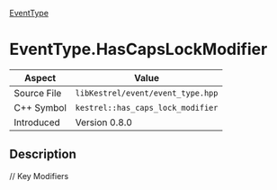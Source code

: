 [EventType](index)
# EventType.HasCapsLockModifier
| Aspect | Value |
| --- | --- |
| Source File | `libKestrel/event/event_type.hpp` |
| C++ Symbol | `kestrel::has_caps_lock_modifier` |
| Introduced | Version 0.8.0 |
## Description
// Key Modifiers

